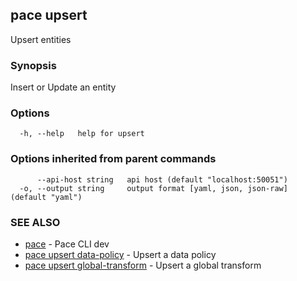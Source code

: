 ## pace upsert

Upsert entities

### Synopsis

Insert or Update an entity

### Options

```
  -h, --help   help for upsert
```

### Options inherited from parent commands

```
      --api-host string   api host (default "localhost:50051")
  -o, --output string     output format [yaml, json, json-raw] (default "yaml")
```

### SEE ALSO

* [pace](pace.md)	 - Pace CLI dev
* [pace upsert data-policy](pace_upsert_data-policy.md)	 - Upsert a data policy
* [pace upsert global-transform](pace_upsert_global-transform.md)	 - Upsert a global transform

